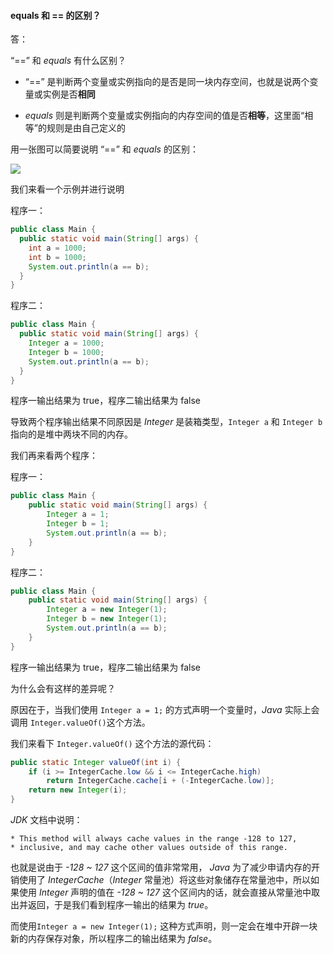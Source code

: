 #### equals 和 == 的区别？

答：

“==” 和 *equals* 有什么区别？

- “==” 是判断两个变量或实例指向的是否是同一块内存空间，也就是说两个变量或实例是否**相同**

- *equals* 则是判断两个变量或实例指向的内存空间的值是否**相等**，这里面“相等”的规则是由自己定义的

用一张图可以简要说明 “==” 和 *equals* 的区别：

![](https://tva1.sinaimg.cn/large/008eGmZEgy1gnpoontwxlj30wo0betab.jpg)

我们来看一个示例并进行说明

程序一：

```java
public class Main {
  public static void main(String[] args) {
    int a = 1000;
    int b = 1000;
    System.out.println(a == b);
  }
}
```

程序二：

```java
public class Main {
  public static void main(String[] args) {
    Integer a = 1000;
    Integer b = 1000;
    System.out.println(a == b);
  }
}
```

程序一输出结果为 true，程序二输出结果为 false

导致两个程序输出结果不同原因是 *Integer* 是装箱类型，`Integer a` 和 `Integer b` 指向的是堆中两块不同的内存。

我们再来看两个程序：

程序一：

```java
public class Main {
    public static void main(String[] args) {
        Integer a = 1;
        Integer b = 1;
        System.out.println(a == b);
    }
}
```

程序二：

```java
public class Main {
    public static void main(String[] args) {
        Integer a = new Integer(1);
        Integer b = new Integer(1);
        System.out.println(a == b);
    }
}
```

程序一输出结果为 true，程序二输出结果为 false

为什么会有这样的差异呢？

原因在于，当我们使用 `Integer a = 1;` 的方式声明一个变量时，*Java* 实际上会调用 `Integer.valueOf()`这个方法。

我们来看下 `Integer.valueOf()` 这个方法的源代码：

```java
public static Integer valueOf(int i) {
    if (i >= IntegerCache.low && i <= IntegerCache.high)
        return IntegerCache.cache[i + (-IntegerCache.low)];
    return new Integer(i);
}
```

*JDK* 文档中说明：

```plain
* This method will always cache values in the range -128 to 127,
* inclusive, and may cache other values outside of this range.
```

也就是说由于 *-128 ~ 127* 这个区间的值非常常用， *Java* 为了减少申请内存的开销使用了 *IntegerCache*（*Integer* 常量池）将这些对象储存在常量池中，所以如果使用 *Integer* 声明的值在 *-128 ~ 127* 这个区间内的话，就会直接从常量池中取出并返回，于是我们看到程序一输出的结果为 *true*。

而使用`Integer a = new Integer(1);` 这种方式声明，则一定会在堆中开辟一块新的内存保存对象，所以程序二的输出结果为 *false*。